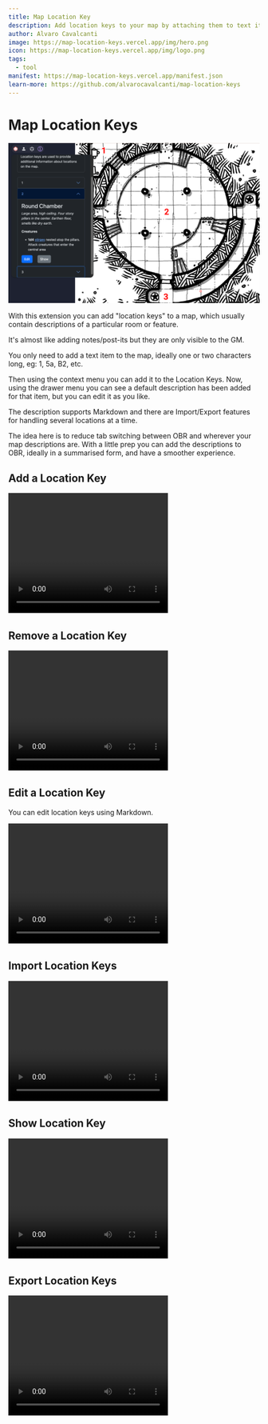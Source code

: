 ```yaml
---
title: Map Location Key
description: Add location keys to your map by attaching them to text items.
author: Alvaro Cavalcanti
image: https://map-location-keys.vercel.app/img/hero.png
icon: https://map-location-keys.vercel.app/img/logo.png
tags:
  - tool
manifest: https://map-location-keys.vercel.app/manifest.json
learn-more: https://github.com/alvarocavalcanti/map-location-keys
---
```


# Map Location Keys

![Map Location Keys](img/hero.png)

With this extension you can add "location keys" to a map, which usually contain descriptions of a particular room or feature.

It's almost like adding notes/post-its but they are only visible to the GM.

You only need to add a text item to the map, ideally one or two characters long, eg: 1, 5a, B2, etc.

Then using the context menu you can add it to the Location Keys. Now, using the drawer menu you can see a default description has been added for that item, but you can edit it as you like.

The description supports Markdown and there are Import/Export features for handling several locations at a time.

The idea here is to reduce tab switching between OBR and wherever your map descriptions are. With a little prep you can add the descriptions to OBR, ideally in a summarised form, and have a smoother experience.

## Add a Location Key

<!-- markdownlint-disable MD033 -->
<video src="video/01-add-location-key.mp4" width="320" height="240" controls></video>

## Remove a Location Key

<video src="video/02-remove-location-key.mp4" width="320" height="240" controls></video>

## Edit a Location Key

You can edit location keys using Markdown.

<video src="video/03-edit-location-key.mp4" width="320" height="240" controls></video>

## Import Location Keys

<video src="video/04-import-location-keys.mp4" width="320" height="240" controls></video>

## Show Location Key

<video src="video/05-show-location-key.mp4" width="320" height="240" controls></video>

## Export Location Keys

<video src="video/06-export-location-keys.mp4" width="320" height="240" controls></video>
